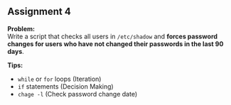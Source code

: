 ## Assignment 4

**Problem:**  
Write a script that checks all users in `/etc/shadow` and **forces password changes for users who have not changed their passwords in the last 90 days**.

**Tips:**

- `while` or `for` loops (Iteration)
- `if` statements (Decision Making)
- `chage -l` (Check password change date)
